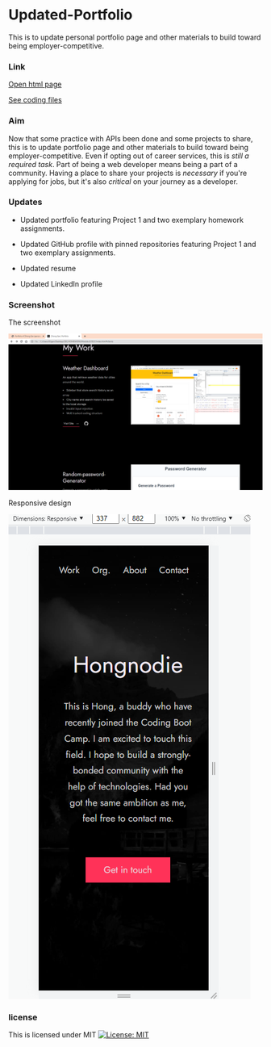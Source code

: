 # Updated-Portfolio

This is to update personal portfolio page and other materials to build toward being employer-competitive.

### Link

[Open html page](https://hongnodie.github.io/Updated-Portfolio/)

[See coding files](https://github.com/Hongnodie/Updated-Portfolio.git)

### Aim

Now that some practice with APIs been done and some projects to share, this is to update portfolio page and other materials to build toward being employer-competitive.
Even if opting out of career services, this is *still a required task*. Part of being a web developer means being a part of a community. Having a place to share your projects is *necessary* if you're applying for jobs, but it's also *critical* on your journey as a developer.

### Updates

* Updated portfolio featuring Project 1 and two exemplary homework assignments.

* Updated GitHub profile with pinned repositories featuring Project 1 and two exemplary assignments.

* Updated resume

* Updated LinkedIn profile

### Screenshot

The screenshot

![The screenshot](./files/Screenshot.png)

Responsive design

![The responsive design](./files/Responsive.png)

### license

This is licensed under MIT
[![License: MIT](https://img.shields.io/badge/License-MIT-yellow.svg)](https://opensource.org/licenses/MIT)